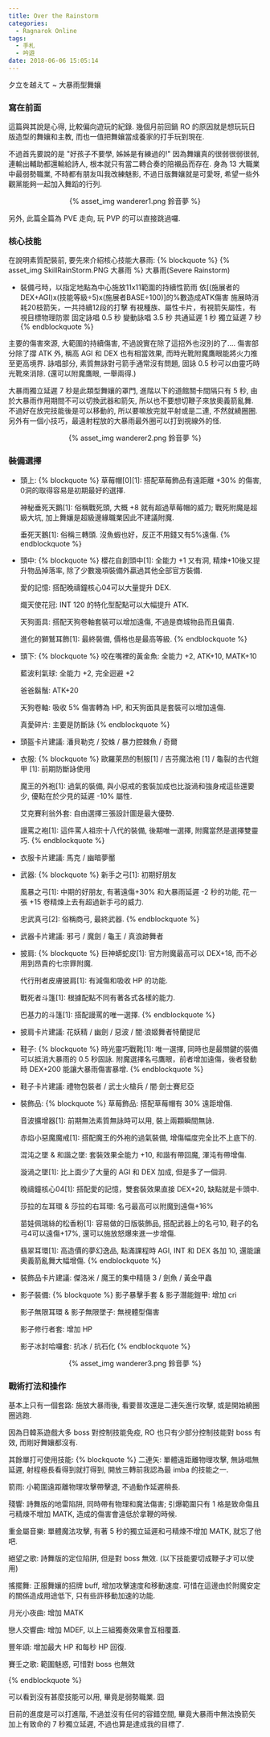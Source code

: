 ```yaml
---
title: Over the Rainstorm
categories:
  - Ragnarok Online
tags:
  - 手札
  - 吟遊
date: 2018-06-06 15:05:14
---
```

夕立を越えて ~ 大暴雨型舞孃

### 寫在前面

這篇與其說是心得, 比較偏向遊玩的紀錄. 幾個月前回鍋 RO 的原因就是想玩玩日版造型的舞孃和主教, 而也一值把舞孃當成養家的打手玩到現在.

不過首先要說的是 "好孩子不要學, 姊姊是有練過的!" 因為舞孃真的很弱很弱很弱, 連輸出輔助都還輸給詩人, 根本就只有當二轉合奏的陪襯品而存在. 身為 13 大職業中最弱勢職業, 不時都有朋友叫我改練魅影, 不過日版舞孃就是可愛呀, 希望一些外觀黨能夠一起加入舞蹈的行列.

<center>{% asset_img wanderer1.png 鈴音夢 %}</center>

另外, 此篇全篇為 PVE 走向, 玩 PVP 的可以直接跳過囉.

### 核心技能

在說明素質配裝前, 要先來介紹核心技能大暴雨:
{% blockquote %}
{% asset_img SkillRainStorm.PNG 大暴雨 %} 大暴雨(Severe Rainstorm)
- 裝備弓時，以指定地點為中心施放11x11範圍的持續性箭雨
  依[(施展者的DEX+AGI)x(技能等級÷5)x(施展者BASE÷100)]的%數造成ATK傷害
  施展時消耗20枝箭矢，一共持續12段的打擊
  有視種族、屬性卡片，有視箭矢屬性，有視目標物理防禦
  固定詠唱 0.5 秒 變動詠唱 3.5 秒
  共通延遲 1 秒 獨立延遲 7 秒
{% endblockquote %}

主要的傷害來源, 大範圍的持續傷害, 不過說實在除了這招外也沒別的了.... 傷害部分除了撐 ATK 外, 稱高 AGI 和 DEX 也有相當效果, 而時光靴附魔鷹眼能將火力推至更高境界. 詠唱部分, 素質無詠對弓箭手通常沒有問題, 固詠 0.5 秒可以由靈巧時光靴來消除. (還可以附魔鷹眼, 一舉兩得.)

大暴雨獨立延遲 7 秒是此類型舞孃的罩門, 進階以下的道館關卡間隔只有 5 秒, 由於大暴雨作用期間不可以切換武器和箭矢, 所以也不要想切鞭子來放奧義箭亂舞. 不過好在放完技能後是可以移動的, 所以要嘛放完就平射或是二連, 不然就繞圈圈. 另外有一個小技巧，最遠射程放的大暴雨最外圈可以打到視線外的怪.

<center>{% asset_img wanderer2.png 鈴音夢 %}</center>

### 裝備選擇

- 頭上:
{% blockquote %}
  草莓帽[0][1]: 搭配草莓飾品有遠距離 +30% 的傷害, 0洞的取得容易是初期最好的選擇.

  神秘垂死天鵝[1]: 俗稱戰死頭, 大概 +8 就有超過草莓帽的威力; 戰死附魔是超級大坑, 加上舞孃是超級邊緣職業因此不建議附魔.

  垂死天鵝[1]: 俗稱三轉頭. 沒魚蝦也好，反正不用錢又有5%遠傷.
{% endblockquote %}

- 頭中:
{% blockquote %}
  櫻花自創頭中[1]: 全能力 +1 又有洞, 精煉+10後又提升物品掉落率, 除了少數幾項裝備外贏過其他全部官方裝備.

  愛的記憶: 搭配晚禱鐘核心04可以大量提升 DEX.

  熾天使花冠: INT 120 的特化型配點可以大幅提升 ATK.

  天狗面具: 搭配天狗卷軸套裝可以增加遠傷, 不過是商城物品而且偏貴.

  進化的獅鷲耳飾[1]: 最終裝備, 價格也是最高等級.
{% endblockquote %}

- 頭下:
{% blockquote %}
  咬在嘴裡的黃金魚: 全能力 +2, ATK+10, MATK+10

  藍波利氣球: 全能力 +2, 完全迴避 +2

  爸爸鬍鬚: ATK+20

  天狗卷軸: 吸收 5% 傷害轉為 HP, 和天狗面具是套裝可以增加遠傷.

  真愛碎片: 主要是防斷詠
{% endblockquote %}

- 頭盔卡片建議: 潘貝勒克 / 狡蛛 / 暴力腔棘魚 / 奇爾

- 衣服:
{% blockquote %}
  歐羅萊昂的制服[1] / 吉芬魔法袍 [1] / 龜裂的古代鎧甲 [1]: 前期防斷詠使用

  魔王的外袍[1]: 過氣的裝備, 與小惡戒的套裝加成也比漩渦和強身戒這些還要少, 優點在於少見的延遲 -10% 屬性.

  艾克賽利翁外套: 自由選擇三張設計圖是最大優勢.

  謾罵之袍[1]: 這件罵人祖宗十八代的裝備, 後期唯一選擇, 附魔當然是選擇雙靈巧.
{% endblockquote %}

- 衣服卡片建議: 馬克 / 幽暗夢靨

- 武器:
{% blockquote %}
  新手之弓[1]: 初期好朋友

  風暴之弓[1]: 中期的好朋友, 有著遠傷+30% 和大暴雨延遲 -2 秒的功能, 花一張 +15 卷精煉上去有超過新手弓的威力.

  忠武真弓[2]: 俗稱商弓, 最終武器.
{% endblockquote %}

- 武器卡片建議: 邪弓 / 魔劍 / 龜王 / 真浪跡舞者

- 披肩:
{% blockquote %}
  巨神蟒蛇皮[1]: 官方附魔最高可以 DEX+18, 而不必用到昂貴的七宗罪附魔.

  代行刑者皮膚披肩[1]: 有減傷和吸收 HP 的功能.

  戰死者斗篷[1]: 根據配點不同有著各式各樣的能力.

  巴基力的斗篷[1]: 搭配謾罵的唯一選擇.
{% endblockquote %}

- 披肩卡片建議: 花妖精 / 幽劍 / 惡波 / 闇‧浪姬舞者特蘭提尼

- 鞋子:
{% blockquote %}
  時光靈巧戰靴[1]: 唯一選擇, 同時也是最關鍵的裝備可以抵消大暴雨的 0.5 秒固詠. 附魔選擇名弓鷹眼，前者增加遠傷，後者發動時 DEX+200 能讓大暴雨傷害暴增.
{% endblockquote %}

- 鞋子卡片建議: 禮物包裝者 / 武士火槍兵 / 闇‧劍士賽尼亞

- 裝飾品:
{% blockquote %}
  草莓飾品: 搭配草莓帽有 30% 遠距增傷.

  音波擴增器[1]: 前期無法素質無詠時可以用, 裝上兩顆瞬間無詠.

  赤焰小惡魔魔戒[1]: 搭配魔王的外袍的過氣裝備, 增傷幅度完全比不上底下的.

  混沌之墜 & 和諧之墜: 套裝效果全能力 +10, 和諧有帶回魔, 渾沌有帶增傷.

  漩渦之墜[1]: 比上面少了大量的 AGI 和 DEX 加成, 但是多了一個洞.

  晚禱鐘核心04[1]: 搭配愛的記憶，雙套裝效果直接 DEX+20, 缺點就是卡頭中.

  莎拉的左耳環 & 莎拉的右耳環: 名弓最高可以附魔到遠傷+16%

  苗娃佩瑞絲的松香粉[1]: 容易做的日版裝飾品, 搭配武器上的名弓10, 鞋子的名弓4可以遠傷+17%, 還可以施放怒爆來進一步增傷.

  翡翠耳環[1]: 高造價的夢幻逸品, 點滿課程時 AGI, INT 和 DEX 各加 10, 還能讓奧義箭亂舞大幅增傷.
{% endblockquote %}

- 裝飾品卡片建議: 傑洛米 / 魔王的集中精隨 3 / 劍魚 / 黃金甲蟲

- 影子裝備:
{% blockquote %}
  影子暴擊手套 & 影子潛能鎧甲: 增加 cri

  影子無限耳環 & 影子無限墜子: 無視體型傷害

  影子修行者套: 增加 HP

  影子冰封哈囉套: 抗冰 / 抗石化
{% endblockquote %}

<center>{% asset_img wanderer3.png 鈴音夢 %}</center>

### 戰術打法和操作

基本上只有一個套路: 施放大暴雨後, 看要普攻還是二連矢進行攻擊, 或是開始繞圈圈逃跑.

因為日韓系遊戲大多 boss 對控制技能免疫, RO 也只有少部分控制技能對 boss 有效, 而剛好舞孃都沒有.

其餘單打可使用技能:
{% blockquote %}
二連矢: 單體遠距離物理攻擊, 無詠唱無延遲, 射程極長看得到就打得到, 開放三轉前我認為最 imba 的技能之一.

箭雨: 小範圍遠距離物理攻擊帶擊退, 不過動作延遲稍長.

殘響: 詩舞版的地雷陷阱, 同時帶有物理和魔法傷害; 引爆範圍只有 1 格是致命傷且弓精煉不增加 MATK, 造成的傷害會遠低於拿鞭的時候.

重金屬音樂: 單體魔法攻擊, 有著 5 秒的獨立延遲和弓精煉不增加 MATK, 就忘了他吧.

絕望之歌: 詩舞版的定位陷阱, 但是對 boss 無效. (以下技能要切成鞭子才可以使用)

搖擺舞: 正服舞孃的招牌 buff, 增加攻擊速度和移動速度. 可惜在這邊由於附魔安定的關係造成用途低下, 只有些許移動加速的功能.

月光小夜曲: 增加 MATK

戀人交響曲: 增加 MDEF, 以上三組獨奏效果會互相覆蓋.

豐年頌: 增加最大 HP 和每秒 HP 回復.

賽壬之歌: 範圍魅惑, 可惜對 boss 也無效

{% endblockquote %}

可以看到沒有甚麼技能可以用, 畢竟是弱勢職業. 囧

目前的進度是可以打進階, 不過並沒有任何的容錯空間, 畢竟大暴雨中無法換箭矢加上有致命的 7 秒獨立延遲, 不過也算是達成我的目標了.
